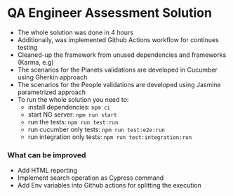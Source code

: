 # QA Engineer Assessment Solution

* The whole solution was done in 4 hours
* Additionally, was implemented Github Actions workflow for continues testing
* Cleaned-up the framework from unused dependencies and frameworks (Karma, e.g)
* The scenarios for the Planets validations are developed in Cucumber using Gherkin approach
* The scenarios for the People validations are developed using Jasmine parametrized approach
* To run the whole solution you need to:
  - install dependencies: `npm ci`
  - start NG server: `npm run start`
  - run the tests: `npm run test:run`
  - run cucumber only tests: `npm run test:e2e:run`
  - run integration only tests: `npm run test:integration:run`

### What can be improved
* Add HTML reporting
* Implement search operation as Cypress command
* Add Env variables into Github actions for splitting the execution
